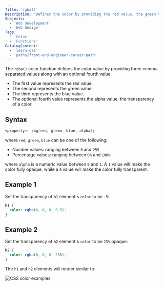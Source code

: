 ```yaml
---
Title: 'rgba()'
Description: 'Defines the color by providing the red value, the green value, the blue value, and an optional alpha value (transparency).'
Subjects:
  - 'Web Development'
  - 'Web Design'
Tags:
  - 'Color'
  - 'Functions'
CatalogContent:
  - 'learn-css'
  - 'paths/front-end-engineer-career-path'
---
```


The `rgba()` color function defines the color value by providing three comma separated values along with an optional fourth value.

- The first value represents the red value.
- The second represents the green value.
- The third represents the blue value.
- The optional fourth value represents the alpha value, the transparency of a color.

## Syntax

```css
<property>: rbg(red, green, blue, alpha);
```

where `red`, `green`, `blue` can be one of the following:

- Number values: ranging between `0` and `255`
- Percentage values: ranging between `0%` and `100%`

where `alpha` is a numeric value between `0` and `1`. A `1` value will make the color fully opaque, while a `0` value will make the color fully transparent.

## Example 1

Set the transparency of `h1` element's `color` to be `.5`:

```css
h1 {
  color: rgba(0, 0, 0, 0.5);
}
```

## Example 2

Set the transparency of `h2` element's `color` to be `25%` opaque:

```css
h2 {
  color: rgba(0, 0, 0, 25%);
}
```

The `h1` and `h2` elements will render similar to:

![CSS color examples](https://raw.githubusercontent.com/Codecademy/docs/main/media/css-colors-rgba-example.png)
